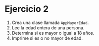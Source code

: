 # Ejercicio 2

1. Crea una clase llamada `AppMayorEdad`.
2. Lee la edad entera de una persona.
3. Determina si es mayor o igual a 18 años.
4. Imprime si es o no mayor de edad.